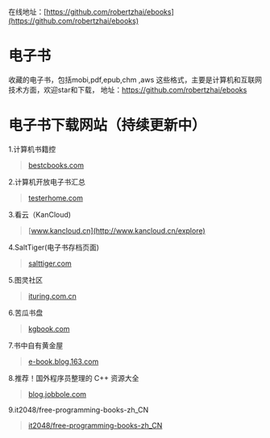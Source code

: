 在线地址：[https://github.com/robertzhai/ebooks](https://github.com/robertzhai/ebooks)

# 电子书
收藏的电子书，包括mobi,pdf,epub,chm ,aws 这些格式，主要是计算机和互联网技术方面，欢迎star和下载， 地址：<a href="https://github.com/robertzhai/ebooks">https://github.com/robertzhai/ebooks</a>


# 电子书下载网站（持续更新中）
1.计算机书籍控  
>[bestcbooks.com](http://bestcbooks.com/recommend/most-influential-book)

2.计算机开放电子书汇总
>[testerhome.com](https://testerhome.com/topics/4419)

3.看云（KanCloud)  
>[www.kancloud.cn](http://www.kancloud.cn/explore)

4.SaltTiger(电子书存档页面)  
>[salttiger.com](http://www.salttiger.com/archives/)

5.图灵社区  
>[ituring.com.cn](http://www.ituring.com.cn/)  

6.苦瓜书盘  
>[kgbook.com](http://kgbook.com/)

7.书中自有黄金屋
>[e-book.blog.163.com](http://e-book.blog.163.com/)

8.推荐！国外程序员整理的 C++ 资源大全
>[blog.jobbole.com](http://blog.jobbole.com/78901/)

9.it2048/free-programming-books-zh_CN
>[it2048/free-programming-books-zh_CN](https://github.com/it2048/free-programming-books-zh_CN)

